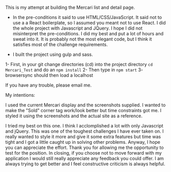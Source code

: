 This is my attempt at building the Mercari list and detail page.

* In the pre-conditions it said to use HTML/CSS/JavaScript. It said not to use a 
  a React boilerplate, so I assumed you meant not to use React. I did
  the whole project with Javascript and JQuery. I hope I did not misinterpret the 
  pre-conditions. I did my best and put a lot of hours and sweat into it. It is 
  probably not the most elegant code, but I think it satisfies most of the
  challenge requirements.
 
* I built the project using gulp and sass. 

1- First, in your git change directories (cd) into the project directory `cd Mercari_Test` and do an `npm install`
2- Then type in `npm start`
3- browsersync should then load a localhost

If you have any trouble, please email me.

My intentions:

I used the current Mercari display and the screenshots supplied. I wanted to make the "Sold" 
corner tag work/look better but time constraints got me. I styled it using the screenshots and 
the actual site as a reference. 

I tried my best on this one. I think I acclomplished a lot with only Javascript 
and jQuery. This was one of the toughest challenges I have ever taken on. I really 
wanted to style it more and give it some extra features but time was tight and I 
got a little caught up in solving other problems. Anyway, I hope you can appreciate
the effort. Thank you for allowing me the opportunity to test for the position. In 
closing, if you choose not to move forward with my application I would still
really appreciate any feedback you could offer. I am always trying to get better 
and I feel constructive criticism is always helpful. 
